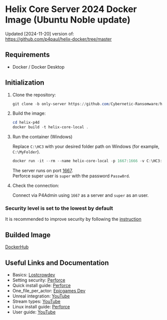 # Helix Core Server 2024 Docker Image (Ubuntu Noble update)

Updated [2024-11-20] version of:\
https://github.com/p4paul/helix-docker/tree/master


## Requirements
- Docker / Docker Desktop


## Initialization

1. Clone the repository:
    ```powershell
    git clone -b only-server https://github.com/Cybernetic-Ransomware/helix-docker.git
    ```

2. Build the image:

    ```powershell
    cd helix-p4d
    docker build -t helix-core-local .
    ```

3. Run the container (Windows)

    Replace `C:\HC3` with your desired folder path on Windows (for example, `C:\MyFolder`).

    ```powershell
	docker run -it --rm --name helix-core-local -p 1667:1666 -v C:\HC3:/p4 helix-core-local
    ```
	
    The server runs on port [1667](http://localhost:1667).\
    Perforce super user is `super` with the password `Passw0rd`.

4. Check the connection:

    Connect via P4Admin using `1667` as a server and `super` as an user. 

### Security level is set to the lowest by default
It is recommended to improve security by following the [instruction](https://help.perforce.com/helix-core/quickstart/current/Content/quickstart/admin-configure-security.html)


## Builded Image
[DockerHub](https://hub.docker.com/repository/docker/cyberneticransomware/helix-core-local/general)


## Useful Links and Documentation

- Basics: [Lostcrowdev](https://lostcrowdev.com/integrating-unreal-engine-5-with-perforce-helix-core-for-version-control/)
- Setting security: [Perforce](https://help.perforce.com/helix-core/quickstart/current/Content/quickstart/admin-configure-security.html)
- Quick install guide: [Perforce](https://help.perforce.com/helix-core/quickstart/current/Content/quickstart/admin-reference.html?mkt_tok=ODQ2LUhFTC0yMjIAAAGWzvVES3jFwMJhoWlvm3EFbYNQCUmbcVRZgDOAc0t97lccaLyaE6UDCtHjaFqNXPZSXyh46PLY_cyWpkcueW6r6KXIJnSkEw5E0hOdxN_dU-w)
- One_file_per_actor: [Epicgames Dev](https://dev.epicgames.com/documentation/en-us/unreal-engine/one-file-per-actor-in-unreal-engine?application_version=5.2)
- Unreal integration: [YouTube](https://youtu.be/7PRo8gK6SNM)
- Stream types: [YouTube](https://youtu.be/qB6mpOy8ZUs)
- Linux install guide: [Perforce](https://help.perforce.com/helix-core/quickstart/current/Content/quickstart/admin-install-linux.html)
- User guide: [YouTube](https://www.youtube.com/watch?v=jIQEjDiSe0g&list=PLH3pq2J85xsPYn71_yzzsZQKvalTW-duE&index=**1)
